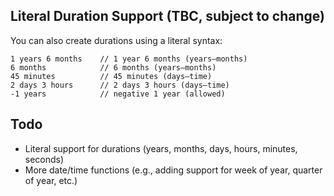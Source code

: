 ## Literal Duration Support (TBC, subject to change)

You can also create durations using a literal syntax:

```edgerules
1 years 6 months    // 1 year 6 months (years–months)
6 months            // 6 months (years–months)
45 minutes          // 45 minutes (days–time)
2 days 3 hours      // 2 days 3 hours (days–time)
-1 years            // negative 1 year (allowed)
```

## Todo

- Literal support for durations (years, months, days, hours, minutes, seconds)
- More date/time functions (e.g., adding support for week of year, quarter of year, etc.)
